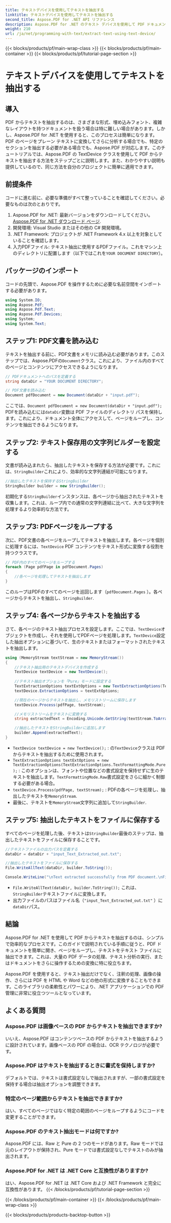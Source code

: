 ```yaml
---
title: テキストデバイスを使用してテキストを抽出する
linktitle: テキストデバイスを使用してテキストを抽出する
second_title: Aspose.PDF for .NET API リファレンス
description: Aspose.PDF for .NET のテキスト デバイスを使用して PDF ドキュメントからテキストを抽出する方法を学習します。
weight: 210
url: /ja/net/programming-with-text/extract-text-using-text-device/
---
```


{{< blocks/products/pf/main-wrap-class >}}
{{< blocks/products/pf/main-container >}}
{{< blocks/products/pf/tutorial-page-section >}}

# テキストデバイスを使用してテキストを抽出する

## 導入

PDF からテキストを抽出するのは、さまざまな形式、埋め込みフォント、複雑なレイアウトを持つドキュメントを扱う場合は特に難しい場合があります。しかし、Aspose.PDF for .NET を使用すると、このプロセスは簡単になります。PDF のページをプレーン テキストに変換してさらに分析する場合でも、特定のセクションを抽出する必要がある場合でも、Aspose.PDF が対応します。このチュートリアルでは、Aspose.PDF の TextDevice クラスを使用して PDF からテキストを抽出する方法をステップごとに説明します。また、わかりやすい説明も提供しているので、同じ方法を自分のプロジェクトに簡単に適用できます。

## 前提条件

コードに進む前に、必要な準備がすべて整っていることを確認してください。必要なものは次のとおりです。

1.  Aspose.PDF for .NET: 最新バージョンをダウンロードしてください。[Aspose.PDF for .NET ダウンロード ページ](https://releases.aspose.com/pdf/net/).
2. 開発環境: Visual Studio またはその他の C# 開発環境。
3. .NET Framework: プロジェクトが .NET Framework 4.x 以上を対象としていることを確認します。
4. 入力PDFファイル: テキスト抽出に使用するPDFファイル。これをマシン上のディレクトリに配置します（以下ではこれを`YOUR DOCUMENT DIRECTORY`）。

## パッケージのインポート

コードの先頭で、Aspose.PDF を操作するために必要な名前空間をインポートする必要があります。

```csharp
using System.IO;
using Aspose.Pdf;
using Aspose.Pdf.Text;
using Aspose.Pdf.Devices;
using System;
using System.Text;
```

## ステップ1: PDF文書を読み込む

テキストを抽出する前に、PDF文書をメモリに読み込む必要があります。このステップでは、Aspose.PDFの`Document`クラス。これにより、ファイル内のすべてのページとコンテンツにアクセスできるようになります。

```csharp
// PDFドキュメントへのパスを定義する
string dataDir = "YOUR DOCUMENT DIRECTORY";

// PDF文書を読み込む
Document pdfDocument = new Document(dataDir + "input.pdf");
```

ここでは、`Document pdfDocument = new Document(dataDir + "input.pdf");` PDFを読み込むには`dataDir`変数は PDF ファイルのディレクトリ パスを保持します。これにより、ドキュメント全体にアクセスして、ページをループし、コンテンツを抽出できるようになります。

## ステップ2: テキスト保存用の文字列ビルダーを設定する

文書が読み込まれたら、抽出したテキストを保存する方法が必要です。これには、`StringBuilder`これにより、効率的な文字列連結が可能になります。

```csharp
//抽出したテキストを保持するStringBuilder
StringBuilder builder = new StringBuilder();
```

初期化する`StringBuilder`インスタンスは、各ページから抽出されたテキストを収集します。これは、ループ内での通常の文字列連結に比べて、大きな文字列を処理するより効率的な方法です。

## ステップ3: PDFページをループする

次に、PDF文書の各ページをループしてテキストを抽出します。各ページを個別に処理するには、`TextDevice` PDF コンテンツをテキスト形式に変換する役割を持つクラスです。

```csharp
// PDF内のすべてのページをループする
foreach (Page pdfPage in pdfDocument.Pages)
{
    //各ページを処理してテキストを抽出します
}
```

このループはPDFのすべてのページを巡回します（`pdfDocument.Pages` ）。各ページからテキストを抽出し、`StringBuilder`.

## ステップ4: 各ページからテキストを抽出する

さて、各ページのテキスト抽出プロセスを設定します。ここでは、`TextDevice`オブジェクトを作成し、それを使用してPDFページを処理します。`TextDevice`設定した抽出オプションに基づいて、生のテキストまたはフォーマットされたテキストを抽出します。

```csharp
using (MemoryStream textStream = new MemoryStream())
{
    //テキスト抽出用のテキストデバイスを作成する
    TextDevice textDevice = new TextDevice();
    
    //テキスト抽出オプションを「Pure」モードに設定する
    TextExtractionOptions textExtOptions = new TextExtractionOptions(TextExtractionOptions.TextFormattingMode.Pure);
    textDevice.ExtractionOptions = textExtOptions;

    //現在のページからテキストを抽出し、メモリストリームに保存します
    textDevice.Process(pdfPage, textStream);

    //メモリストリームをテキストに変換する
    string extractedText = Encoding.Unicode.GetString(textStream.ToArray());

    //抽出したテキストをStringBuilderに追加します
    builder.Append(extractedText);
}
```

- `TextDevice textDevice = new TextDevice();` : の`TextDevice`クラスは PDF からテキストを抽出するために使用されます。
- `TextExtractionOptions textExtOptions = new TextExtractionOptions(TextExtractionOptions.TextFormattingMode.Pure);` : このオプションは、フォントや位置などの書式設定を保持せずに生のテキストを抽出します。`TextFormattingMode.Raw`書式設定をさらに細かく制御する必要がある場合。
- `textDevice.Process(pdfPage, textStream);` : PDFの各ページを処理し、抽出したテキストを`MemoryStream`.
- 最後に、テキストを`MemoryStream`文字列に追加して`StringBuilder`.

## ステップ5: 抽出したテキストをファイルに保存する

すべてのページを処理した後、テキストは`StringBuilder`最後のステップは、抽出したテキストをファイルに保存することです。

```csharp
//テキストファイルの出力パスを定義する
dataDir = dataDir + "input_Text_Extracted_out.txt";

//抽出したテキストをファイルに保存する
File.WriteAllText(dataDir, builder.ToString());

Console.WriteLine("\nText extracted successfully from PDF document.\nFile saved at " + dataDir);
```

- `File.WriteAllText(dataDir, builder.ToString());` これは、`StringBuilder`テキストファイルに変換します。
- 出力ファイルのパスはファイル名（`"input_Text_Extracted_out.txt"` ）に`dataDir`パス。

## 結論

Aspose.PDF for .NET を使用して PDF からテキストを抽出するのは、シンプルで効率的なプロセスです。このガイドで説明されている手順に従うと、PDF ドキュメントを簡単に開き、ページをループし、テキストをテキスト ファイルに抽出できます。これは、大量の PDF データの処理、テキスト分析の実行、またはドキュメントをさらに操作するための変換に特に役立ちます。

Aspose.PDF を使用すると、テキスト抽出だけでなく、注釈の処理、画像の操作、さらには PDF を HTML や Word などの他の形式に変換することもできます。このライブラリの柔軟性とパワーにより、.NET アプリケーションでの PDF 管理に非常に役立つツールとなっています。

## よくある質問

### Aspose.PDF は画像ベースの PDF からテキストを抽出できますか?
いいえ、Aspose.PDF はコンテンツベースの PDF からテキストを抽出するように設計されています。画像ベースの PDF の場合は、OCR テクノロジが必要です。

### Aspose.PDF はテキストを抽出するときに書式を保持しますか?
デフォルトでは、テキストは書式設定なしで抽出されますが、一部の書式設定を保持する場合は抽出オプションを調整できます。

### 特定のページ範囲からテキストを抽出できますか?
はい、すべてのページではなく特定の範囲のページをループするようにコードを変更することができます。

### Aspose.PDF のテキスト抽出モードは何ですか?
Aspose.PDF には、Raw と Pure の 2 つのモードがあります。Raw モードでは元のレイアウトが保持され、Pure モードでは書式設定なしでテキストのみが抽出されます。

### Aspose.PDF for .NET は .NET Core と互換性がありますか?
はい、Aspose.PDF for .NET は .NET Core および .NET Framework と完全に互換性があります。
{{< /blocks/products/pf/tutorial-page-section >}}

{{< /blocks/products/pf/main-container >}}
{{< /blocks/products/pf/main-wrap-class >}}

{{< blocks/products/products-backtop-button >}}
